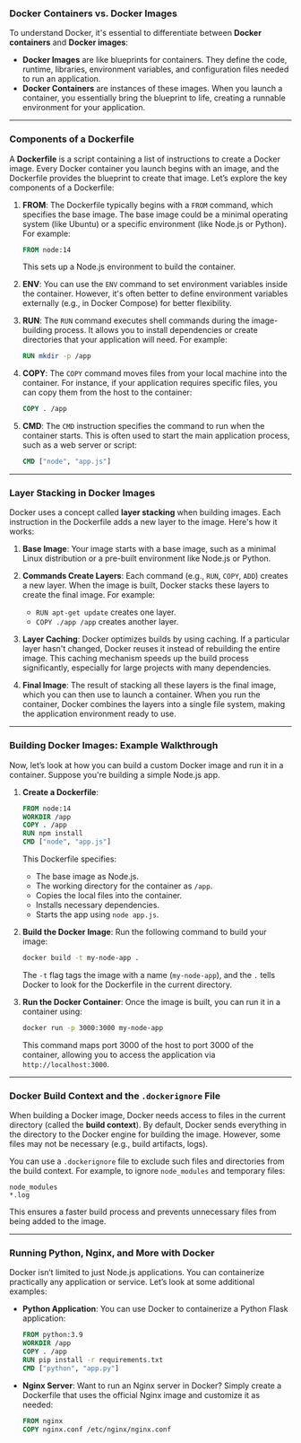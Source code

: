 ### Docker Containers vs. Docker Images

To understand Docker, it's essential to differentiate between **Docker containers** and **Docker images**:

- **Docker Images** are like blueprints for containers. They define the code, runtime, libraries, environment variables, and configuration files needed to run an application.
- **Docker Containers** are instances of these images. When you launch a container, you essentially bring the blueprint to life, creating a runnable environment for your application.

---

### Components of a Dockerfile

A **Dockerfile** is a script containing a list of instructions to create a Docker image. Every Docker container you launch begins with an image, and the Dockerfile provides the blueprint to create that image. Let’s explore the key components of a Dockerfile:

1. **FROM**: The Dockerfile typically begins with a `FROM` command, which specifies the base image. The base image could be a minimal operating system (like Ubuntu) or a specific environment (like Node.js or Python). For example:
   ```dockerfile
   FROM node:14
   ```
   This sets up a Node.js environment to build the container.

2. **ENV**: You can use the `ENV` command to set environment variables inside the container. However, it's often better to define environment variables externally (e.g., in Docker Compose) for better flexibility.

3. **RUN**: The `RUN` command executes shell commands during the image-building process. It allows you to install dependencies or create directories that your application will need. For example:
   ```dockerfile
   RUN mkdir -p /app
   ```

4. **COPY**: The `COPY` command moves files from your local machine into the container. For instance, if your application requires specific files, you can copy them from the host to the container:
   ```dockerfile
   COPY . /app
   ```

5. **CMD**: The `CMD` instruction specifies the command to run when the container starts. This is often used to start the main application process, such as a web server or script:
   ```dockerfile
   CMD ["node", "app.js"]
   ```

---

### Layer Stacking in Docker Images

Docker uses a concept called **layer stacking** when building images. Each instruction in the Dockerfile adds a new layer to the image. Here's how it works:

1. **Base Image**: Your image starts with a base image, such as a minimal Linux distribution or a pre-built environment like Node.js or Python.

2. **Commands Create Layers**: Each command (e.g., `RUN`, `COPY`, `ADD`) creates a new layer. When the image is built, Docker stacks these layers to create the final image. For example:
   - `RUN apt-get update` creates one layer.
   - `COPY ./app /app` creates another layer.

3. **Layer Caching**: Docker optimizes builds by using caching. If a particular layer hasn't changed, Docker reuses it instead of rebuilding the entire image. This caching mechanism speeds up the build process significantly, especially for large projects with many dependencies.

4. **Final Image**: The result of stacking all these layers is the final image, which you can then use to launch a container. When you run the container, Docker combines the layers into a single file system, making the application environment ready to use.

---

### Building Docker Images: Example Walkthrough

Now, let’s look at how you can build a custom Docker image and run it in a container. Suppose you're building a simple Node.js app.

1. **Create a Dockerfile**:
   ```dockerfile
   FROM node:14
   WORKDIR /app
   COPY . /app
   RUN npm install
   CMD ["node", "app.js"]
   ```

   This Dockerfile specifies:
   - The base image as Node.js.
   - The working directory for the container as `/app`.
   - Copies the local files into the container.
   - Installs necessary dependencies.
   - Starts the app using `node app.js`.

2. **Build the Docker Image**:
   Run the following command to build your image:
   ```bash
   docker build -t my-node-app .
   ```
   The `-t` flag tags the image with a name (`my-node-app`), and the `.` tells Docker to look for the Dockerfile in the current directory.

3. **Run the Docker Container**:
   Once the image is built, you can run it in a container using:
   ```bash
   docker run -p 3000:3000 my-node-app
   ```
   This command maps port 3000 of the host to port 3000 of the container, allowing you to access the application via `http://localhost:3000`.

---

### Docker Build Context and the `.dockerignore` File

When building a Docker image, Docker needs access to files in the current directory (called the **build context**). By default, Docker sends everything in the directory to the Docker engine for building the image. However, some files may not be necessary (e.g., build artifacts, logs).

You can use a `.dockerignore` file to exclude such files and directories from the build context. For example, to ignore `node_modules` and temporary files:
```
node_modules
*.log
```
This ensures a faster build process and prevents unnecessary files from being added to the image.

---

### Running Python, Nginx, and More with Docker

Docker isn’t limited to just Node.js applications. You can containerize practically any application or service. Let’s look at some additional examples:

- **Python Application**: You can use Docker to containerize a Python Flask application:
  ```dockerfile
  FROM python:3.9
  WORKDIR /app
  COPY . /app
  RUN pip install -r requirements.txt
  CMD ["python", "app.py"]
  ```

- **Nginx Server**: Want to run an Nginx server in Docker? Simply create a Dockerfile that uses the official Nginx image and customize it as needed:
  ```dockerfile
  FROM nginx
  COPY nginx.conf /etc/nginx/nginx.conf
  ```